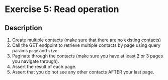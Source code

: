 # Exercise 5: Read operation

## Description
1. Create multiple contacts (make sure that there are no existing contacts)
2. Call the GET endpoint to retrieve multiple contacts by page using query params `page` and `size`
3. Paginate through the contacts (make sure you have at least 2 or 3 pages you navigate through).
4. Assert the result of each page.
5. Assert that you do not see any other contacts AFTER your last page.
